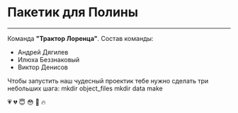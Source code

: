 # Пакетик для Полины

---

Команда **"Трактор Лоренца"**. Состав команды:
* Андрей Дягилев
* Илюха Беззнаковый
* Виктор Денисов

Чтобы запустить наш чудесный проектик тебе нужно сделать три небольших шага:
mkdir object_files
mkdir data
make

:heartpulse: :broken_heart: :innocent: :flushed: :nail_care: :fire: 